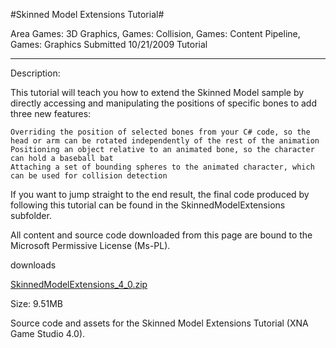 #Skinned Model Extensions Tutorial#

Area
Games: 3D Graphics, Games: Collision, Games: Content Pipeline, Games: Graphics
Submitted
10/21/2009
Tutorial

---

Description:

This tutorial will teach you how to extend the Skinned Model sample by directly accessing and manipulating the positions of specific bones to add three new features:

    Overriding the position of selected bones from your C# code, so the head or arm can be rotated independently of the rest of the animation
    Positioning an object relative to an animated bone, so the character can hold a baseball bat
    Attaching a set of bounding spheres to the animated character, which can be used for collision detection

If you want to jump straight to the end result, the final code produced by following this tutorial can be found in the SkinnedModelExtensions subfolder.


All content and source code downloaded from this page are bound to the Microsoft Permissive License (Ms-PL).


downloads

[SkinnedModelExtensions_4_0.zip](https://github.com/DDReaper/XNAGameStudio/blob/master/Samples/SkinnedModelExtensions_4_0.zip?raw=true)

Size: 9.51MB

Source code and assets for the Skinned Model Extensions Tutorial (XNA Game Studio 4.0). 